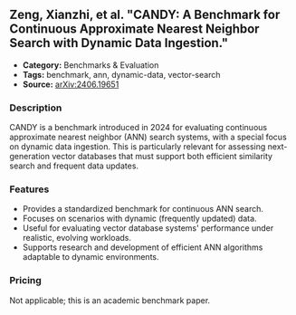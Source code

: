 ## Zeng, Xianzhi, et al. "CANDY: A Benchmark for Continuous Approximate Nearest Neighbor Search with Dynamic Data Ingestion."

- **Category:** Benchmarks & Evaluation
- **Tags:** benchmark, ann, dynamic-data, vector-search
- **Source:** [arXiv:2406.19651](https://arxiv.org/abs/2406.19651)

### Description
CANDY is a benchmark introduced in 2024 for evaluating continuous approximate nearest neighbor (ANN) search systems, with a special focus on dynamic data ingestion. This is particularly relevant for assessing next-generation vector databases that must support both efficient similarity search and frequent data updates.

### Features
- Provides a standardized benchmark for continuous ANN search.
- Focuses on scenarios with dynamic (frequently updated) data.
- Useful for evaluating vector database systems' performance under realistic, evolving workloads.
- Supports research and development of efficient ANN algorithms adaptable to dynamic environments.

### Pricing
Not applicable; this is an academic benchmark paper.